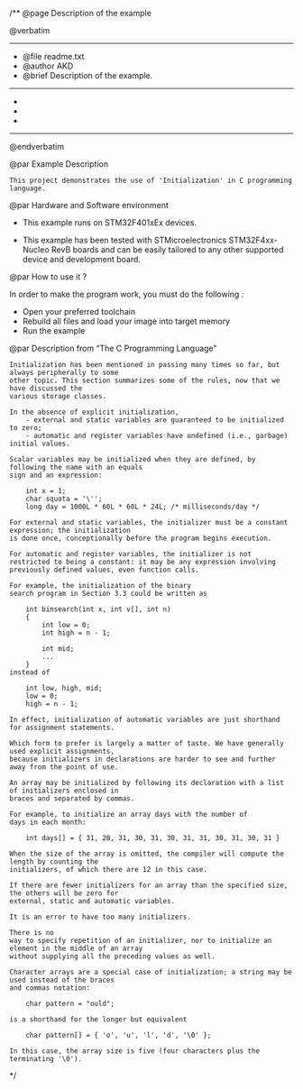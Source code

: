 /**
  @page Description of the example
  
  @verbatim
  ******************************************************************************
  * @file    readme.txt 
  * @author  AKD
  * @brief   Description of the example.
  ******************************************************************************
  *
  *
  *
  ******************************************************************************
  @endverbatim

@par Example Description

	This project demonstrates the use of 'Initialization' in C programming language.

@par Hardware and Software environment  

  - This example runs on STM32F401xEx devices.
    
  - This example has been tested with STMicroelectronics STM32F4xx-Nucleo RevB 
    boards and can be easily tailored to any other supported device 
    and development board.

@par How to use it ? 

In order to make the program work, you must do the following :
 - Open your preferred toolchain 
 - Rebuild all files and load your image into target memory
 - Run the example

@par Description from “The C Programming Language” 

	Initialization has been mentioned in passing many times so far, but always peripherally to some
	other topic. This section summarizes some of the rules, now that we have discussed the
	various storage classes.
	
	In the absence of explicit initialization, 
		- external and static variables are guaranteed to be initialized to zero; 
		- automatic and register variables have undefined (i.e., garbage) initial values.
	
	Scalar variables may be initialized when they are defined, by following the name with an equals
	sign and an expression:
	
		int x = 1;
		char squota = '\'';
		long day = 1000L * 60L * 60L * 24L; /* milliseconds/day */
	
	For external and static variables, the initializer must be a constant expression; the initialization
	is done once, conceptionally before the program begins execution. 
	
	For automatic and register variables, the initializer is not restricted to being a constant: it may be any expression involving
	previously defined values, even function calls. 
	
	For example, the initialization of the binary
	search program in Section 3.3 could be written as

		int binsearch(int x, int v[], int n)
		{
			int low = 0;
			int high = n - 1; 

			int mid;
			...
		}
	instead of

		int low, high, mid;
		low = 0;
		high = n - 1;
		
	In effect, initialization of automatic variables are just shorthand for assignment statements.
	
	Which form to prefer is largely a matter of taste. We have generally used explicit assignments,
	because initializers in declarations are harder to see and further away from the point of use.
	
	An array may be initialized by following its declaration with a list of initializers enclosed in
	braces and separated by commas. 
	
	For example, to initialize an array days with the number of
	days in each month:
	
		int days[] = { 31, 28, 31, 30, 31, 30, 31, 31, 30, 31, 30, 31 }
	
	When the size of the array is omitted, the compiler will compute the length by counting the
	initializers, of which there are 12 in this case.
	
	If there are fewer initializers for an array than the specified size, the others will be zero for
	external, static and automatic variables. 
	
	It is an error to have too many initializers. 
	
	There is no
	way to specify repetition of an initializer, nor to initialize an element in the middle of an array
	without supplying all the preceding values as well.
	
	Character arrays are a special case of initialization; a string may be used instead of the braces
	and commas notation:
	
		char pattern = "ould";
	
	is a shorthand for the longer but equivalent
	
		char pattern[] = { 'o', 'u', 'l', 'd', '\0' };
	
	In this case, the array size is five (four characters plus the terminating '\0').
	
 */
